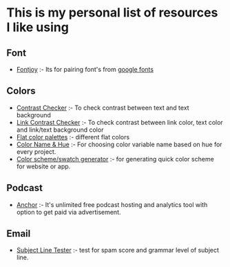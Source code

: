 # This is my personal list of resources I like using

## Font 

- [Fontjoy](https://fontjoy.com/) :- Its for pairing font's from [google fonts](https://fonts.google.com/)

## Colors

- [Contrast Checker](https://webaim.org/resources/contrastchecker/) :- To check contrast between text and text background
- [Link Contrast Checker](https://webaim.org/resources/linkcontrastchecker/) :- To check contrast between link color, text color and link/text background color
- [Flat color palettes](https://flatuicolors.com/) :- different flat colors
- [Color Name & Hue](https://www.color-blindness.com/color-name-hue/) :- For choosing color variable name based on hue for every project.
- [Color scheme/swatch generator](https://coolors.co/) :- for generating quick color scheme for website or app.

## Podcast

- [Anchor](https://anchor.fm/) :- It's unlimited free podcast hosting and analytics tool with option to get paid via advertisement. 

## Email

- [Subject Line Tester](https://sendcheckit.com/email-subject-line-tester) :- test for spam score and grammar level of subject line.